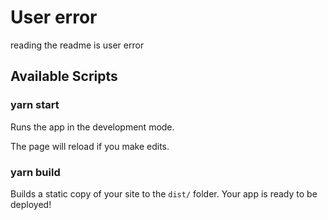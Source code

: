 # User error

reading the readme is user error

## Available Scripts

### yarn start

Runs the app in the development mode.

The page will reload if you make edits.

### yarn build

Builds a static copy of your site to the `dist/` folder.
Your app is ready to be deployed!
